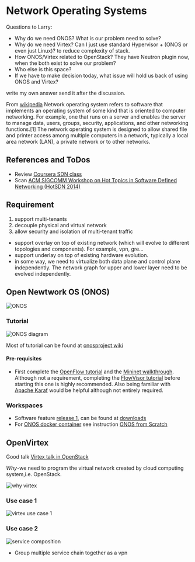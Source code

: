 # Network Operating Systems

Questions to Larry:
- Why do we need ONOS? What is our problem need to solve? 
- Why do we need Virtex? Can I just use standard Hypervisor + (ONOS or even just Linux)? to reduce complexity of stack.
- How ONOS/Virtex related to OpenStack? They have Neutron plugin now, when the both exist to solve our problem?
- Who else is this space?
- If we have to make decision today, what issue will hold us back of using ONOS and Virtex?

write my own answer send it after the discussion.

From [wikipedia]
Network operating system refers to software that implements an operating system of some kind that is oriented to computer networking. For example, one that runs on a server and enables the server to manage data, users, groups, security, applications, and other networking functions.[1] The network operating system is designed to allow shared file and printer access among multiple computers in a network, typically a local area network (LAN), a private network or to other networks.

[wikipedia]: http://en.wikipedia.org/wiki/Network_operating_system
## References and ToDos
- Review [Coursera SDN class]
- Scan [ACM SIGCOMM Workshop on Hot Topics in Software Defined Networking (HotSDN 2014)]

[Coursera SDN class]: https://class.coursera.org/sdn-002 
[seminars]: http://www.opennetsummit.org/ons-inspire-webinars-on-demand.php
[OVNC Keynote: ONOS - Enabling Software Defined Transformation of Service Provider Networks]: http://www.slideboom.com/presentations/1183970/OVNC-Keynote%3A-ONOS--Enabling-Software-Defined-Transformation-of-Service-Provider-Networks
[ACM SIGCOMM Workshop on Hot Topics in Software Defined Networking (HotSDN 2014)]: http://conferences.sigcomm.org/sigcomm/2014/hotsdn.php

## Requirement

1. support multi-tenants
2. decouple physical and virtual network
3. allow security and isolation of multi-tenant traffic

- support overlay on top of existing network (which will evolve to different topologies and components). For example, vpn, gre...
- support underlay on top of existing hardware evolution. 
- in some way, we need to virtualize both data plane and control plane independently. The network graph for upper and lower layer need to be evolved independently. 

## Open Newtwork OS (ONOS)
![ONOS]

### Tutorial
![ONOS diagram]

Most of tutorial can be found at [onosproject wiki]

[ONOS]: https://wiki.onosproject.org/download/attachments/360449/global.logo?version=2&modificationDate=1414633691908&api=v2
[ONOS diagram]: https://assets.sdncentral.com/ON.LAB-Open-Network-Operating-System-ONOS-1394342534
[onosproject wiki]: https://wiki.onosproject.org/display/ONOS/Distributed+ONOS+Tutorial

#### Pre-requisites
- First complete the [OpenFlow tutorial] and the [Mininet walkthrough]. Although not a requirement, completing the [FlowVisor tutorial] before starting this one is highly recommended. Also being familiar with [Apache Karaf] would be helpful although not entirely required.

[onlab]: http://onlab.us/ 
[ONOS wiki home]: https://wiki.onosproject.org/display/ONOS/ONOS+Wiki+Home 
[OpenFlow tutorial]: http://archive.openflow.org/wk/index.php/OpenFlow_Tutorial
[Mininet walkthrough]: http://mininet.org/walkthrough/
[FlowVisor tutorial]: https://openflow.stanford.edu/display/ONL/Flowvisor
[Apache Karaf]: http://karaf.apache.org/

### Workspaces
- Software feature [release 1], can be found at [downloads]
- For [ONOS docker container] see instruction [ONOS from Scratch]

[release 1]: http://www.prnewswire.com/news-releases/onlab-delivers-software-for-new-open-source-sdn-network-operating-system--onos-300004797.html
[downloads]: https://wiki.onosproject.org/display/ONOS/Downloads
[ONOS docker container]: https://registry.hub.docker.com/u/ywang1007/onos-buildenv/
[ONOS from Scratch]: https://wiki.onosproject.org/display/ONOS/ONOS+from+Scratch


## OpenVirtex

Good talk [Virtex talk in OpenStack]

*Why*-we need to program the virtual network created by cloud computing system,i.e. OpenStack.

![why virtex]

[openvirtex]:http://ovx.onlab.us/
[Virtex talk in OpenStack]:https://www.openstack.org/summit/openstack-paris-summit-2014/session-videos/presentation/ovx-virtual-software-defined-networks
[why virtex]:https://www.evernote.com/shard/s302/sh/80bb20c1-27d0-4a1d-b39c-e10386233a82/18ac47d64c170bcea94dea5e702d1fb9

### Use case 1

![virtex use case 1]

[virtex use case 1]:https://www.evernote.com/shard/s302/sh/9b30f520-969f-4ff3-9779-8ef379f04a5b/311daf504414b5376a01f1af5e09db0b

### Use case 2

![service composition]

- Group multiple service chain together as a vpn

[service composition]:https://www.evernote.com/shard/s302/sh/e01a9674-a75f-485e-8906-33476745e527/77f9259f260db6c97aad554a2ec8ef90